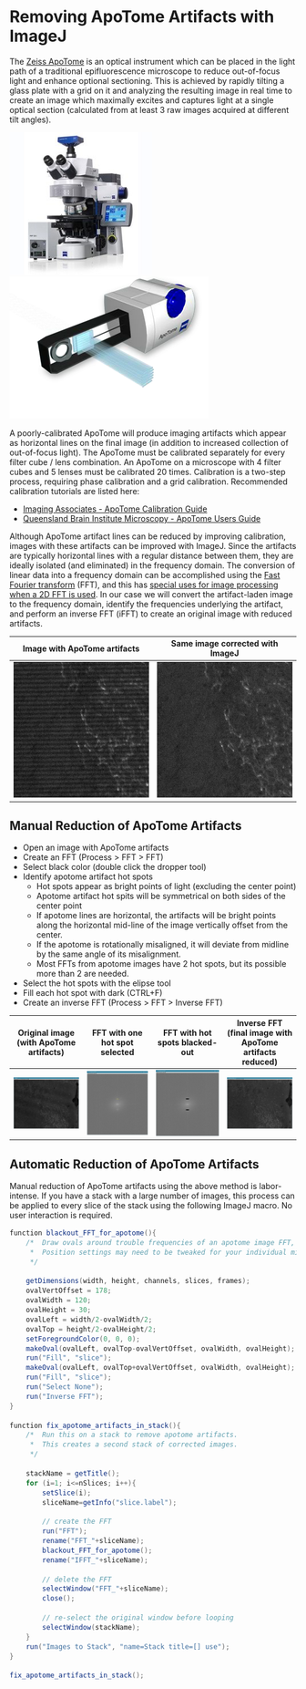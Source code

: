 # Removing ApoTome Artifacts with ImageJ

The [Zeiss ApoTome](http://zeiss-campus.magnet.fsu.edu/tutorials/opticalsectioning/apotome/indexflash.html) is an optical instrument which can be placed in the light path of a traditional epifluorescence microscope to reduce out-of-focus light and enhance optional sectioning. This is achieved by rapidly tilting a glass plate with a grid on it and analyzing the resulting image in real time to create an image which maximally excites and captures light at a single optical section (calculated from at least 3 raw images acquired at different tilt angles).

![](pics/apotome-scope.jpg)
![](pics/apotome-device.png)

A poorly-calibrated ApoTome will produce imaging artifacts which appear as horizontal lines on the final image (in addition to increased collection of out-of-focus light). The ApoTome must be calibrated separately for every filter cube / lens combination. An ApoTome on a microscope with 4 filter cubes and 5 lenses must be calibrated 20 times. Calibration is a two-step process, requiring phase calibration and a grid calibration. Recommended calibration tutorials are listed here:
* [Imaging Associates - ApoTome Calibration Guide](http://www.usask.ca/biology/scopes/ApoTome%20Takeoff%20Guide%20%28calibration%29.pdf)
* [Queensland Brain Institute Microscopy - ApoTome Users Guide](http://web.qbi.uq.edu.au/microscopy/wp-content/uploads/2011/pdfs/Apotome_Guide.pdf)

Although ApoTome artifact lines can be reduced by improving calibration, images with these artifacts can be improved with ImageJ. Since the artifacts are typically horizontal lines with a regular distance between them, they are ideally isolated (and eliminated) in the frequency domain. The conversion of linear data into a frequency domain can be accomplished using the [Fast Fourier transform](https://en.wikipedia.org/wiki/Fast_Fourier_transform) (FFT), and this has [special uses for image processing when a 2D FFT is used](http://www.robots.ox.ac.uk/~az/lectures/ia/lect2.pdf). In our case we will convert the artifact-laden image to the frequency domain, identify the frequencies underlying the artifact, and perform an inverse FFT (iFFT) to create an original image with reduced artifacts.

Image with ApoTome artifacts | Same image corrected with ImageJ
---|---
![](pics/apotome_artifacts.png) | ![](pics/apotome_corrected.png)

## Manual Reduction of ApoTome Artifacts 
* Open an image with ApoTome artifacts
* Create an FFT (Process > FFT > FFT)
* Select black color (double click the dropper tool)
* Identify apotome artifact hot spots
  * Hot spots appear as bright points of light (excluding the center point)
  * Apotome artifact hot spits will be symmetrical on both sides of the center point
  * If apotome lines are horizontal, the artifacts will be bright points along the horizontal mid-line of the image vertically offset from the center.
  * If the apotome is rotationally misaligned, it will deviate from midline by the same angle of its misalignment. 
  * Most FFTs from apotome images have 2 hot spots, but its possible more than 2 are needed.
* Select the hot spots with the elipse tool
* Fill each hot spot with dark (CTRL+F)
* Create an inverse FFT (Process > FFT > Inverse FFT)

Original image (with ApoTome artifacts) | FFT with one hot spot selected | FFT with hot spots blacked-out | Inverse FFT (final image with ApoTome artifacts reduced)
---|---|---|---
![](pics/before.png) | ![](pics/FFTsel.png) | ![](pics/FFTblack.png) | ![](pics/after.png)

## Automatic Reduction of ApoTome Artifacts 
Manual reduction of ApoTome artifacts using the above method is labor-intense. If you have a stack with a large number of images, this process can be applied to every slice of the stack using the following ImageJ macro. No user interaction is required.

```java
function blackout_FFT_for_apotome(){
	/*  Draw ovals around trouble frequencies of an apotome image FFT, then run IFFT.
	 *  Position settings may need to be tweaked for your individual microscope.
	 */
	
	getDimensions(width, height, channels, slices, frames);
	ovalVertOffset = 178;
	ovalWidth = 120;
	ovalHeight = 30;
	ovalLeft = width/2-ovalWidth/2;
	ovalTop = height/2-ovalHeight/2;	
	setForegroundColor(0, 0, 0);
	makeOval(ovalLeft, ovalTop-ovalVertOffset, ovalWidth, ovalHeight);
	run("Fill", "slice");
	makeOval(ovalLeft, ovalTop+ovalVertOffset, ovalWidth, ovalHeight);
	run("Fill", "slice");
	run("Select None");
	run("Inverse FFT");
}

function fix_apotome_artifacts_in_stack(){
	/*  Run this on a stack to remove apotome artifacts.
	 *  This creates a second stack of corrected images.
	 */
	
	stackName = getTitle();
	for (i=1; i<=nSlices; i++){
		setSlice(i);
		sliceName=getInfo("slice.label");
	
		// create the FFT
		run("FFT");
		rename("FFT_"+sliceName);
		blackout_FFT_for_apotome();
		rename("IFFT_"+sliceName);
	
		// delete the FFT
		selectWindow("FFT_"+sliceName);
		close();
	
		// re-select the original window before looping
		selectWindow(stackName);
	}
	run("Images to Stack", "name=Stack title=[] use");
}

fix_apotome_artifacts_in_stack();
```
